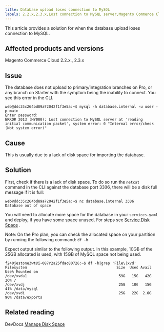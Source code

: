 ```yaml
---
title: Database upload loses connection to MySQL
labels: 2.2.x,2.3.x,Lost connection to MySQL server,Magento Commerce Cloud,database,disk space,how to,lost connection
---
```


This article provides a solution for when the database upload loses connection to MySQL.

## Affected products and versions

Magento Commerce Cloud 2.2.x., 2.3.x

## Issue

The database does not upload to primary/integration branches on Pro, or any branch on Starter with the symptom being the inability to connect. You see this error in the CLI.

```clike
web@ddc35c264bd89a72042f1f3e5a:~$ mysql -h database.internal -u user -p main
Enter password:
ERROR 2013 (HY000): Lost connection to MySQL server at 'reading initial communication packet', system error: 0 "Internal error/check (Not system error)"
```

## Cause

This is usually due to a lack of disk space for importing the database.

## Solution

First, check if there is a lack of disk space. To do so run the `netcat` command in the CLI against the database port 3306, there will be a disk full message if it is full:

```clike
web@ddc35c264bd89a72042f1f3e5a:~$ nc database.internal 3306
Database out of space
```

You will need to allocate more space for the database in your `services.yaml` and deploy, if you have some space unused. For steps see [Service Disk Space](https://devdocs.magento.com/cloud/project/manage-disk-space.html#service-disk-space) .

Note: On the Pro plan, you can check the allocated space on your partition by running the following command: `df -h`

Expect output similar to the following output. In this example, 10GB of the 25GB allocated is used, with 15GB of MySQL space not being used.

```clike
f240jestone3wt@i-087r2a25fdac80726:~$ df -h|grep 'File\|xvd'
Filesystem                                         Size  Used Avail Use% Mounted on
/dev/xvda1                                          59G   15G   42G  26% /
/dev/xvdj                                           25G   10G   15G  41% /data/mysql
/dev/xvdi                                           25G   22G  2.6G  90% /data/exports
```

## Related reading

DevDocs [Manage Disk Space](https://devdocs.magento.com/cloud/project/manage-disk-space.html)
